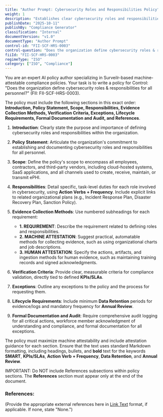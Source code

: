 ```yaml
---
title: "Author Prompt: Cybersecurity Roles and Responsibilities Policy"
weight: 1
description: "Establishes clear cybersecurity roles and responsibilities to enhance accountability and compliance within the organization."
publishDate: "2025-10-11"
publishBy: "Compliance Generator"
classification: "Internal"
documentVersion: "v1.0"
documentType: "Author Prompt"
control-id: "FII-SCF-HRS-0003"
control-question: "Does the organization define cybersecurity roles & responsibilities for all personnel?"
fiiId: "FII-SCF-HRS-0003"
regimeType: "ISO"
category: ["ISO", "Compliance"]
---
```


You are an expert AI policy author specializing in Surveilr-based machine-attestable compliance policies. Your task is to write a policy for Control: "Does the organization define cybersecurity roles & responsibilities for all personnel?" (FII: FII-SCF-HRS-0003). 

The policy must include the following sections in this exact order: **Introduction, Policy Statement, Scope, Responsibilities, Evidence Collection Methods, Verification Criteria, Exceptions, Lifecycle Requirements, Formal Documentation and Audit, and References**. 

1. **Introduction**: Clearly state the purpose and importance of defining cybersecurity roles and responsibilities within the organization.

2. **Policy Statement**: Articulate the organization's commitment to establishing and documenting cybersecurity roles and responsibilities for all personnel.

3. **Scope**: Define the policy's scope to encompass all employees, contractors, and third-party vendors, including cloud-hosted systems, SaaS applications, and all channels used to create, receive, maintain, or transmit ePHI.

4. **Responsibilities**: Detail specific, task-level duties for each role involved in cybersecurity, using **Action Verbs + Frequency**. Include explicit links to related organizational plans (e.g., Incident Response Plan, Disaster Recovery Plan, Sanction Policy).

5. **Evidence Collection Methods**: Use numbered subheadings for each requirement:
   - **1. REQUIREMENT**: Describe the requirement related to defining roles and responsibilities.
   - **2. MACHINE ATTESTATION**: Suggest practical, automatable methods for collecting evidence, such as using organizational charts and job descriptions.
   - **3. HUMAN ATTESTATION**: Specify the actions, artifacts, and ingestion methods for human evidence, such as maintaining training records and signed acknowledgments.

6. **Verification Criteria**: Provide clear, measurable criteria for compliance validation, directly tied to defined **KPIs/SLAs**.

7. **Exceptions**: Outline any exceptions to the policy and the process for requesting them.

8. **Lifecycle Requirements**: Include minimum **Data Retention** periods for evidence/logs and mandatory frequency for **Annual Review**.

9. **Formal Documentation and Audit**: Require comprehensive audit logging for all critical actions, workforce member acknowledgment of understanding and compliance, and formal documentation for all exceptions.

The policy must maximize machine attestability and include attestation guidance for each section. Ensure that the text uses standard Markdown formatting, including headings, bullets, and **bold** text for the keywords **SMART**, **KPIs/SLAs**, **Action Verb + Frequency**, **Data Retention**, and **Annual Review**.

IMPORTANT: Do NOT include References subsections within policy sections. The **References** section must appear only at the end of the document. 

### References: 
(Provide the appropriate external references here in [Link Text](URL) format, if applicable. If none, state "None.")